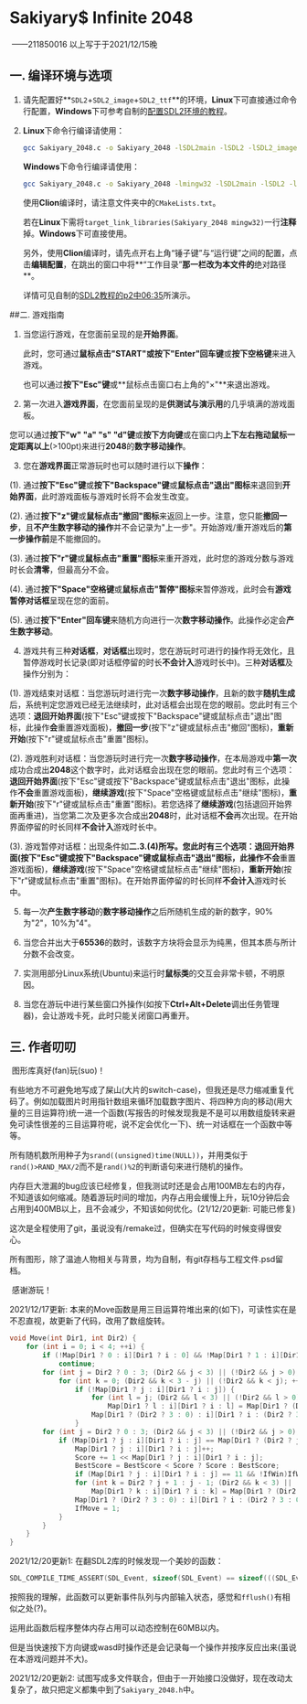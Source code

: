 # Sakiyary$ Infinite 2048 

​		——211850016 以上写于于2021/12/15晚

## 一.  编译环境与选项

1. 请先配置好**`SDL2`+`SDL2_image`+`SDL2_ttf`**的环境，**Linux**下可直接通过命令行配置，**Windows**下可参考自制的[配置SDL2环境的教程](https://www.bilibili.com/video/BV1oq4y1q72r)。

2. **Linux**下命令行编译请使用：

   ````bash
   gcc Sakiyary_2048.c -o Sakiyary_2048 -lSDL2main -lSDL2 -lSDL2_image -lSDL2_ttf 
   ````

   **Windows**下命令行编译请使用：

   ````bash
   gcc Sakiyary_2048.c -o Sakiyary_2048 -lmingw32 -lSDL2main -lSDL2 -lSDL2_image -lSDL2_ttf 
   ````
   
   使用**Clion**编译时，请注意文件夹中的`CMakeLists.txt`。
   
   若在**Linux**下需将`target_link_libraries(Sakiyary_2048 mingw32)`一行**注释**掉。**Windows**下可直接使用。
   
   另外，使用**Clion**编译时，请先点开右上角“锤子键”与“运行键”之间的配置，点击**编辑配置**，在跳出的窗口中将**“工作目录”**那一栏改为本文件的**绝对路径**。
   
   详情可见自制的[SDL2教程的p2中06:35](https://www.bilibili.com/video/BV1QZ4y197Yk?p=2)所演示。



##二. 游戏指南

1. 当您运行游戏，在您面前呈现的是**开始界面**。

   此时，您可通过**鼠标点击"START"**或**按下"Enter"回车键**或**按下空格键**来进入游戏。

   也可以通过**按下"Esc"键**或**鼠标点击窗口右上角的"×"**来退出游戏。

   

 2. 第一次进入**游戏界面**，在您面前呈现的是**供测试与演示用**的几乎填满的游戏面板。

   您可以通过**按下"w" "a" "s" "d"键**或**按下方向键**或在窗口内**上下左右拖动鼠标一定距离以上**(>100pt)来进行**2048**的**数字移动操作**。

   

 3. 您在**游戏界面**正常游玩时也可以随时进行以下**操作**：

   

   (1). 通过**按下"Esc"键**或**按下"Backspace"键**或**鼠标点击"退出"图标**来退回到**开始界面**，此时游戏面板与游戏时长将不会发生改变。
   
   
   
   (2). 通过**按下"z"键**或**鼠标点击"撤回"图标**来返回上一步。注意，您只能**撤回一步**，且**不产生数字移动的操作**并不会记录为"上一步"。开始游戏/重开游戏后的**第一步操作前**是不能撤回的。
   
   
   
   (3). 通过**按下"r"键**或**鼠标点击"重置"图标**来重开游戏，此时您的游戏分数与游戏时长会**清零**，但最高分不会。
   
   
   
   (4). 通过**按下"Space"空格键**或**鼠标点击"暂停"图标**来暂停游戏，此时会有**游戏暂停对话框**呈现在您的面前。
   
   
   
   (5). 通过**按下"Enter"回车键**来随机方向进行一次**数字移动操作**。此操作必定会**产生数字移动**。
   
   
   
 4. 游戏共有三种**对话框**，**对话框**出现时，您在游玩时可进行的操作将无效化，且暂停游戏时长记录(即对话框停留的时长**不会计入**游戏时长中)。三种**对话框**及操作分别为：

   

   (1). 游戏结束对话框：当您游玩时进行完一次**数字移动操作**，且新的数字**随机生成**后，系统判定您游戏已经无法继续时，此对话框会出现在您的眼前。您此时有三个选项：**退回开始界面**(按下"Esc"键或按下"Backspace"键或鼠标点击"退出"图标，此操作**会**重置游戏面板)，**撤回一步**(按下"z"键或鼠标点击"撤回"图标)，**重新开始**(按下"r"键或鼠标点击"重置"图标)。

   

   (2). 游戏胜利对话框：当您游玩时进行完一次**数字移动操作**，在本局游戏中**第一次**成功合成出**2048**这个数字时，此对话框会出现在您的眼前。您此时有三个选项：**退回开始界面**(按下"Esc"键或按下"Backspace"键或鼠标点击"退出"图标，此操作**不会**重置游戏面板)，**继续游戏**(按下"Space"空格键或鼠标点击"继续"图标)，**重新开始**(按下"r"键或鼠标点击"重置"图标)。若您选择了**继续游戏**(包括退回开始界面再重进)，当您第二次及更多次合成出**2048**时，此对话框**不会**再次出现。在开始界面停留的时长同样**不会计入**游戏时长中。

   

   (3). 游戏暂停对话框：出现条件如**二.3.(4)**所写。您此时有三个选项：**退回开始界面**(按下"Esc"键或按下"Backspace"键或鼠标点击"退出"图标，此操作**不会**重置游戏面板)，**继续游戏**(按下"Space"空格键或鼠标点击"继续"图标)，**重新开始**(按下"r"键或鼠标点击"重置"图标)。在开始界面停留的时长同样**不会计入**游戏时长中。

   

 5. 每一次**产生数字移动**的**数字移动操作**之后所随机生成的新的数字，90%为"2"，10%为"4"。

   

 6. 当您合并出大于**65536**的数时，该数字方块将会显示为纯黑，但其本质与所计分数不会改变。

   

 7. 实测用部分Linux系统(Ubuntu)来运行时**鼠标类**的交互会非常卡顿，不明原因。



8. 当您在游玩中进行某些窗口外操作(如按下**Ctrl+Alt+Delete**调出任务管理器)，会让游戏卡死，此时只能关闭窗口再重开。



## 三. 作者叨叨

​	图形库真好(fan)玩(suo)！

​	有些地方不可避免地写成了屎山(大片的switch-case)，但我还是尽力缩减重复代码了。例如加载图片时用指针数组来循环加载数字图片、将四种方向的移动(用大量的三目运算符)统一进一个函数(写报告的时候发现我是不是可以用数组旋转来避免可读性很差的三目运算符呢，说不定会优化一下)、统一对话框在一个函数中等等。

​	所有随机数所用种子为`srand((unsigned)time(NULL))`，并用类似于`rand()>RAND_MAX/2`而不是`rand()%2`的判断语句来进行随机的操作。

​	内存巨大泄漏的bug应该已经修复，但我测试时还是会占用100MB左右的内存，不知道该如何缩减。随着游玩时间的增加，内存占用会缓慢上升，玩10分钟后会占用到400MB以上，且不会减少，不知该如何优化。(21/12/20更新: 可能已修复)

​	这次是全程使用了git，虽说没有/remake过，但确实在写代码的时候变得很安心。

​	所有图形，除了温迪人物相关与背景，均为自制，有git存档与工程文件.psd留档。

​	感谢游玩！





2021/12/17更新: 本来的Move函数是用三目运算符堆出来的(如下)，可读性实在是不忍直视，故更新了代码，改用了数组旋转。

```c
void Move(int Dir1, int Dir2) {
    for (int i = 0; i < 4; ++i) {
        if (!Map[Dir1 ? 0 : i][Dir1 ? i : 0] && !Map[Dir1 ? 1 : i][Dir1 ? i : 1] && !Map[Dir1 ? 2 : i][Dir1 ? i : 2] && !Map[Dir1 ? 3 : i][Dir1 ? i : 3])
            continue;
        for (int j = Dir2 ? 0 : 3; (Dir2 && j < 3) || (!Dir2 && j > 0); j += Dir2 ? 1 : -1)
            for (int k = 0; (Dir2 && k < 3 - j) || (!Dir2 && k < j); ++k)
                if (!Map[Dir1 ? j : i][Dir1 ? i : j]) {
                    for (int l = j; (Dir2 && l < 3) || (!Dir2 && l > 0); l += Dir2 ? 1 : -1)
                        Map[Dir1 ? l : i][Dir1 ? i : l] = Map[Dir1 ? (Dir2 ? l + 1 : l - 1) : i][Dir1 ? i : (Dir2 ? l + 1 : l - 1)];
                    Map[Dir1 ? (Dir2 ? 3 : 0) : i][Dir1 ? i : (Dir2 ? 3 : 0)] = 0;
                }
        for (int j = Dir2 ? 0 : 3; (Dir2 && j < 3) || (!Dir2 && j > 0); j += Dir2 ? 1 : -1) {
            if (Map[Dir1 ? j : i][Dir1 ? i : j] == Map[Dir1 ? (Dir2 ? j + 1 : j - 1) : i][Dir1 ? i : (Dir2 ? j + 1 : j - 1)] && Map[Dir1 ? j : i][Dir1 ? i : j] != 0) {
                Map[Dir1 ? j : i][Dir1 ? i : j]++;
                Score += 1 << Map[Dir1 ? j : i][Dir1 ? i : j];
                BestScore = BestScore < Score ? Score : BestScore;
                if (Map[Dir1 ? j : i][Dir1 ? i : j] == 11 && !IfWin)IfWin = 1;
                for (int k = Dir2 ? j + 1 : j - 1; (Dir2 && k < 3) || (!Dir2 && k > 0); k += Dir2 ? 1 : -1)
                    Map[Dir1 ? k : i][Dir1 ? i : k] = Map[Dir1 ? (Dir2 ? k + 1 : k - 1) : i][Dir1 ? i : (Dir2 ? k + 1 : k - 1)];
                Map[Dir1 ? (Dir2 ? 3 : 0) : i][Dir1 ? i : (Dir2 ? 3 : 0)] = 0;
                IfMove = 1;
            }
        }
    }
}
```



2021/12/20更新1: 在翻SDL2库的时候发现一个美妙的函数：

````c
SDL_COMPILE_TIME_ASSERT(SDL_Event, sizeof(SDL_Event) == sizeof(((SDL_Event *) NULL)->padding));
````

按照我的理解，此函数可以更新事件队列与内部输入状态，感觉和`fflush()`有相似之处(?)。

运用此函数后程序整体内存占用可以动态控制在60MB以内。

但是当快速按下方向键或wasd时操作还是会记录每一个操作并按序反应出来(虽说在本游戏问题并不大)。



2021/12/20更新2: 试图写成多文件联合，但由于一开始接口没做好，现在改动太复杂了，故只把定义都集中到了`Sakiyary_2048.h`中。
